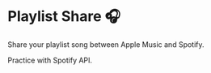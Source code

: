 # Playlist Share 🎧

Share your playlist song between Apple Music and Spotify. 

Practice with Spotify API.
